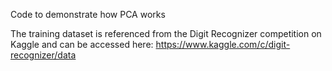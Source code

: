 Code to demonstrate how PCA works

The training dataset is referenced from the Digit Recognizer competition on Kaggle and can be accessed here:
https://www.kaggle.com/c/digit-recognizer/data
